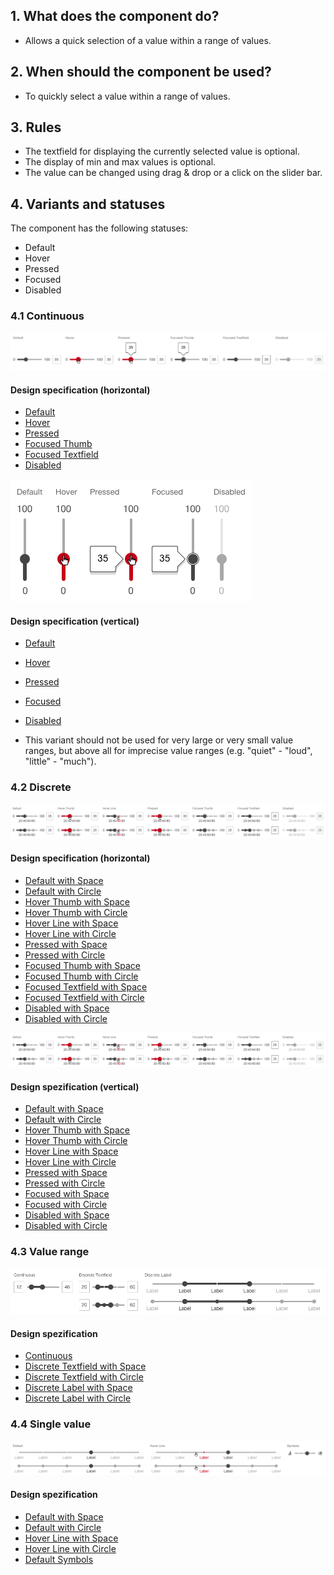 ## 1. What does the component do? 
* Allows a quick selection of a value within a range of values.


## 2. When should the component be used?
* To quickly select a value within a range of values.


## 3. Rules
* The textfield for displaying the currently selected value is optional.
* The display of min and max values is optional.
* The value can be changed using drag & drop or a click on the slider bar.


## 4. Variants and statuses
The component has the following statuses:
* Default
* Hover
* Pressed
* Focused
* Disabled

### 4.1 Continuous
![Example image of the component Slider in the variant continuous in horizontal alignment](https://raw.githubusercontent.com/sbb-design-systems/design-system-webapp-documentation/master/documentation/components/slider/images/Slider_Continuous_Horizontal.png 'class: image')

#### Design specification (horizontal)
* [Default](https://www.sketch.com/s/58b25e4c-bf9c-4f74-973f-503538fcbea2/a/zxzJjKW#Inspector)
* [Hover](https://www.sketch.com/s/58b25e4c-bf9c-4f74-973f-503538fcbea2/a/ZOvZwn7#Inspector)
* [Pressed](https://www.sketch.com/s/58b25e4c-bf9c-4f74-973f-503538fcbea2/a/JnaRGJ5#Inspector)
* [Focused Thumb](https://www.sketch.com/s/58b25e4c-bf9c-4f74-973f-503538fcbea2/a/v8ajwQb#Inspector)
* [Focused Textfield](https://www.sketch.com/s/58b25e4c-bf9c-4f74-973f-503538fcbea2/a/nRglo80#Inspector)
* [Disabled](https://www.sketch.com/s/58b25e4c-bf9c-4f74-973f-503538fcbea2/a/4a2705Z#Inspector)

![Display of the component Slider in the variant continuous in vertical alignment](https://raw.githubusercontent.com/sbb-design-systems/design-system-webapp-documentation/master/documentation/components/slider/images/Slider_Continuous_Vertical.png 'class: image')

#### Design specification (vertical)
* [Default](https://www.sketch.com/s/58b25e4c-bf9c-4f74-973f-503538fcbea2/a/v8x9Wo4#Inspector)
* [Hover](https://www.sketch.com/s/58b25e4c-bf9c-4f74-973f-503538fcbea2/a/4a9OAwD#Inspector)
* [Pressed](https://www.sketch.com/s/58b25e4c-bf9c-4f74-973f-503538fcbea2/a/eKorLjP#Inspector)
* [Focused](https://www.sketch.com/s/58b25e4c-bf9c-4f74-973f-503538fcbea2/a/Gm8O07O#Inspector)
* [Disabled](https://www.sketch.com/s/58b25e4c-bf9c-4f74-973f-503538fcbea2/a/OmnbJrm#Inspector)

* This variant should not be used for very large or very small value ranges, but above all for imprecise value ranges (e.g. "quiet" - "loud", "little" - "much").

### 4.2 Discrete
![Example image of the component slider in the variant discrete in horizontal alignment](https://raw.githubusercontent.com/sbb-design-systems/design-system-webapp-documentation/master/documentation/components/slider/images/Slider_Discrete_Horizontal.png 'class: image')

#### Design specification (horizontal)
* [Default with Space](https://www.sketch.com/s/58b25e4c-bf9c-4f74-973f-503538fcbea2/a/eKp0edj#Inspector)
* [Default with Circle](https://www.sketch.com/s/58b25e4c-bf9c-4f74-973f-503538fcbea2/a/OmOKAR4#Inspector)
* [Hover Thumb with Space](https://www.sketch.com/s/58b25e4c-bf9c-4f74-973f-503538fcbea2/a/DP0b4Zk#Inspector)
* [Hover Thumb with Circle](https://www.sketch.com/s/58b25e4c-bf9c-4f74-973f-503538fcbea2/a/m1Opbq8#Inspector)
* [Hover Line with Space](https://www.sketch.com/s/58b25e4c-bf9c-4f74-973f-503538fcbea2/a/jgo0VpG#Inspector)
* [Hover Line with Circle](https://www.sketch.com/s/58b25e4c-bf9c-4f74-973f-503538fcbea2/a/bgo4pY5#Inspector)
* [Pressed with Space](https://www.sketch.com/s/58b25e4c-bf9c-4f74-973f-503538fcbea2/a/dl1GrM9#Inspector)
* [Pressed with Circle](https://www.sketch.com/s/58b25e4c-bf9c-4f74-973f-503538fcbea2/a/WK4DOa0#Inspector)
* [Focused Thumb with Space](https://www.sketch.com/s/58b25e4c-bf9c-4f74-973f-503538fcbea2/a/zxqp85r#Inspector)
* [Focused Thumb with Circle](https://www.sketch.com/s/58b25e4c-bf9c-4f74-973f-503538fcbea2/a/3Obegaw#Inspector)
* [Focused Textfield with Space](https://www.sketch.com/s/58b25e4c-bf9c-4f74-973f-503538fcbea2/a/1KLvwja#Inspector)
* [Focused Textfield with Circle](https://www.sketch.com/s/58b25e4c-bf9c-4f74-973f-503538fcbea2/a/paApqDr#Inspector)
* [Disabled with Space](https://www.sketch.com/s/58b25e4c-bf9c-4f74-973f-503538fcbea2/a/ZOd0JLG#Inspector)
* [Disabled with Circle](https://www.sketch.com/s/58b25e4c-bf9c-4f74-973f-503538fcbea2/a/rblYEWP#Inspector)

![Example image of the component slider in the discrete variant in vertical alignment](https://raw.githubusercontent.com/sbb-design-systems/design-system-webapp-documentation/master/documentation/components/slider/images/Slider_Discrete_Horizontal.png 'class: image')

#### Design spezification (vertical)
* [Default with Space](https://www.sketch.com/s/58b25e4c-bf9c-4f74-973f-503538fcbea2/a/JnMb8pe#Inspector)
* [Default with Circle](https://www.sketch.com/s/58b25e4c-bf9c-4f74-973f-503538fcbea2/a/JnMwkrk#Inspector)
* [Hover Thumb with Space](https://www.sketch.com/s/58b25e4c-bf9c-4f74-973f-503538fcbea2/a/v8xqgv8#Inspector)
* [Hover Thumb with Circle](https://www.sketch.com/s/58b25e4c-bf9c-4f74-973f-503538fcbea2/a/QbjvZ4Y#Inspector)
* [Hover Line with Space](https://www.sketch.com/s/58b25e4c-bf9c-4f74-973f-503538fcbea2/a/4a9Ggbo#Inspector)
* [Hover Line with Circle](https://www.sketch.com/s/58b25e4c-bf9c-4f74-973f-503538fcbea2/a/xryp1xm#Inspector)
* [Pressed with Space](https://www.sketch.com/s/58b25e4c-bf9c-4f74-973f-503538fcbea2/a/eKoOaqa#Inspector)
* [Pressed with Circle](https://www.sketch.com/s/58b25e4c-bf9c-4f74-973f-503538fcbea2/a/ELKb2aA#Inspector)
* [Focused with Space](https://www.sketch.com/s/58b25e4c-bf9c-4f74-973f-503538fcbea2/a/Gm8bqpw#Inspector)
* [Focused with Circle](https://www.sketch.com/s/58b25e4c-bf9c-4f74-973f-503538fcbea2/a/jgo0vY9#Inspector)
* [Disabled with Space](https://www.sketch.com/s/58b25e4c-bf9c-4f74-973f-503538fcbea2/a/OmnZaPR#Inspector)
* [Disabled with Circle](https://www.sketch.com/s/58b25e4c-bf9c-4f74-973f-503538fcbea2/a/dl1GY53#Inspector)

### 4.3 Value range
![Example image of the component slider in the variant value range](https://raw.githubusercontent.com/sbb-design-systems/design-system-webapp-documentation/master/documentation/components/slider/images/Slider_Range.png 'class: image')

#### Design spezification
* [Continuous](https://www.sketch.com/s/58b25e4c-bf9c-4f74-973f-503538fcbea2/a/QbOmjG8#Inspector)
* [Discrete Textfield with Space](https://www.sketch.com/s/58b25e4c-bf9c-4f74-973f-503538fcbea2/a/VrvmPGr#Inspector)
* [Discrete Textfield with Circle](https://www.sketch.com/s/58b25e4c-bf9c-4f74-973f-503538fcbea2/a/YGjAzDZ#Inspector)
* [Discrete Label with Space](https://www.sketch.com/s/58b25e4c-bf9c-4f74-973f-503538fcbea2/a/KvEb12A#Inspector)
* [Discrete Label with Circle](https://www.sketch.com/s/58b25e4c-bf9c-4f74-973f-503538fcbea2/a/wLwpdRA#Inspector)

### 4.4 Single value
![Example image of the component slider where a single value is set in a value range](https://raw.githubusercontent.com/sbb-design-systems/design-system-webapp-documentation/master/documentation/components/slider/images/Slider_Single.png 'class: image')

#### Design spezification
* [Default with Space](https://www.sketch.com/s/58b25e4c-bf9c-4f74-973f-503538fcbea2/a/qe9rLaV#Inspector)
* [Default with Circle](https://www.sketch.com/s/58b25e4c-bf9c-4f74-973f-503538fcbea2/a/7y5DP2b#Inspector)
* [Hover Line with Space](https://www.sketch.com/s/58b25e4c-bf9c-4f74-973f-503538fcbea2/a/L0Pjp2l#Inspector)
* [Hover Line with Circle](https://www.sketch.com/s/58b25e4c-bf9c-4f74-973f-503538fcbea2/a/ygybZpy#Inspector)
* [Default Symbols](https://www.sketch.com/s/58b25e4c-bf9c-4f74-973f-503538fcbea2/a/9PRAdbx#Inspector)
